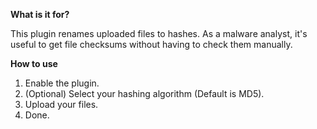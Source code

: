 **What is it for?**

This plugin renames uploaded files to hashes. As a malware analyst, it's useful to get file checksums without having to check them manually.

**How to use**

1. Enable the plugin.
2. (Optional) Select your hashing algorithm (Default is MD5).
3. Upload your files.
4. Done.
